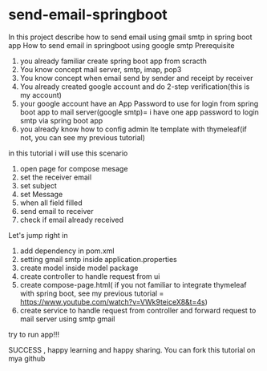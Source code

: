 # send-email-springboot
In this project describe how to send email using gmail smtp in spring boot app
How to send email in springboot using google smtp
Prerequisite
1. you already familiar create spring boot app from scracth
2. You know concept mail server, smtp, imap, pop3
3. You know concept when email send by sender and receipt by receiver
4. You already created google account and do 2-step verification(this is my account)
5. your google account have an App Password to use for login from spring boot app to mail server(google smtp)= i have one app password to login smtp via spring boot app
6. you already know how to config admin lte template with thymeleaf(if not, you can see my previous tutorial)

in this tutorial i will use this scenario
1. open page for compose mesage
2. set the receiver email
3. set subject
4. set Message
5. when all field filled
6. send email to receiver
7. check if email already received



Let's jump right in 
1. add dependency in pom.xml
2. setting gmail smtp inside application.properties
3. create model inside model package
4. create controller to handle request from ui 
5. create compose-page.html( if you not familiar to integrate thymeleaf with spring boot, see my previous tutorial = https://www.youtube.com/watch?v=VWk9teiceX8&t=4s)
5. create service to handle request from controller and forward request to mail server using smtp gmail

try to run app!!!


SUCCESS , happy learning and happy sharing.
You can fork this tutorial on mya github
